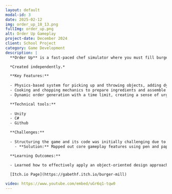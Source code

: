 ```yaml
---
layout: default
modal-id: 3
date: 2025-02-12
img: order_up_18_13.png
fullImg: order_up.png
alt: Order Up Gameplay
project-date: December 2024
client: School Project
category: Game Development
description: |
  **Order Up** is a fast-paced chef simulator where you must fill burger orders before time’s up. This game challenges players with quick thinking and precision to manage a hectic kitchen environment. 

  *Created independently.*

  **Key Features:**
  
  - Physics-based system for picking up and throwing objects, adding dynamic and unpredictable interactions.
  - Cooking and chopping mechanics to prepare ingredients and assemble complete dishes.
  - Dynamic order generation with a time limit, creating a sense of urgency and fast-paced gameplay.

  **Technical tools:**
  
  - Unity
  - C#
  - Github

  **Challenges:**
  
  - Structuring the game and its code was initially challenging due to the complexity of interconnected gameplay systems.
    - **Solution:** Mapped out core gameplay features using pen and paper, then designed a UML diagram to organize and implement an object-oriented solution.

  **Learning Outcomes:**
  
  - Learned how to effectively apply an object-oriented design approach to a game project, improving code maintainability and scalability.

  [Itch.io Page](https://gabethf.itch.io/burger-mill)

video: https://www.youtube.com/embed/uGr6q1-tqw0
---
```

